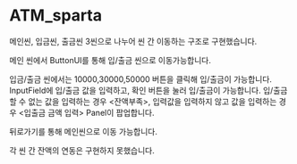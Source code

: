 # ATM_sparta

메인씬, 입금씬, 출금씬 3씬으로 나누어 씬 간 이동하는 구조로 구현했습니다.

메인 씬에서 ButtonUI를 통해 입/출금 씬으로 이동가능합니다.

입금/출금 씬에서는 10000,30000,50000 버튼을 클릭해 입/출금이 가능합니다.
InputField에 입/출금 값을 입력하고, 확인 버튼을 눌러 입/출금이 가능합니다.
입/출금할 수 없는 값을 입력하는 경우 <잔액부족>,
입력값을 입력하지 않고 값을 입력하는 경우 <입출금 금액 입력>
Panel이 팝업합니다.

뒤로가기를 통해 메인씬으로 이동 가능합니다.

각 씬 간 잔액의 연동은 구현하지 못했습니다.
